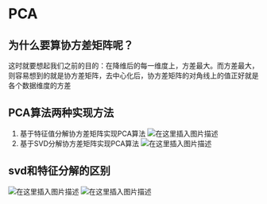 # PCA
## 为什么要算协方差矩阵呢？
这时就要想起我们之前的目的：在降维后的每一维度上，方差最大。而方差最大，则容易想到的就是协方差矩阵，去中心化后，协方差矩阵的对角线上的值正好就是各个数据维度的方差
##  PCA算法两种实现方法
1. 基于特征值分解协方差矩阵实现PCA算法
![在这里插入图片描述](https://img-blog.csdnimg.cn/2020021414391256.png?x-oss-process=image/watermark,type_ZmFuZ3poZW5naGVpdGk,shadow_10,text_aHR0cHM6Ly9ibG9nLmNzZG4ubmV0L3FxXzM0MjE5OTU5,size_16,color_FFFFFF,t_70)
2. 基于SVD分解协方差矩阵实现PCA算法
![在这里插入图片描述](https://img-blog.csdnimg.cn/20200214144051150.png?x-oss-process=image/watermark,type_ZmFuZ3poZW5naGVpdGk,shadow_10,text_aHR0cHM6Ly9ibG9nLmNzZG4ubmV0L3FxXzM0MjE5OTU5,size_16,color_FFFFFF,t_70)
## svd和特征分解的区别
![在这里插入图片描述](https://img-blog.csdnimg.cn/20200214144934758.png)
![在这里插入图片描述](https://img-blog.csdnimg.cn/20200214145019486.png?x-oss-process=image/watermark,type_ZmFuZ3poZW5naGVpdGk,shadow_10,text_aHR0cHM6Ly9ibG9nLmNzZG4ubmV0L3FxXzM0MjE5OTU5,size_16,color_FFFFFF,t_70)
